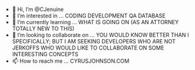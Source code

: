 - 👋 Hi, I’m @CJenuine
- 👀 I’m interested in ... CODING DEVELOPMENT QA DATABASE
- 🌱 I’m currently learning ... WHAT IS GOING ON (AS AN ATTORNEY TOTALLY NEW TO THIS)
- 💞️ I’m looking to collaborate on ... YOU WOULD KNOW BETTER THAN I SPECIFICALLY; BUT I AM SEEKING DEVELOPERS WHO ARE NOT JERKOFFS WHO WOULD LIKE TO COLLABORATE ON SOME INTERESTING CONCEPTS
- 📫 How to reach me ... CYRUSJOHNSON.COM

<!---
CJenuine/CJenuine is a ✨ special ✨ repository because its `README.md` (this file) appears on your GitHub profile.
You can click the Preview link to take a look at your changes.
--->

